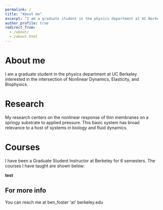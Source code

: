 ```yaml
---
permalink: /
title: "About me"
excerpt: "I am a graduate student in the physics department at UC Berkeley interested in the intersection of Nonlinear Dynamics, Elasticity, and Biophysics."
author_profile: true
redirect_from: 
  - /about/
  - /about.html
---
```

About me
======
I am a graduate student in the physics department at UC Berkeley interested in the intersection of Nonlinear Dynamics, Elasticity, and Biophysics.

Research
======
My research centers on the nonlinear response of thin membranes on a springy substrate to applied pressure.  This basic system has broad relevance to a host of systems in biology and fluid dynamics.

Courses
======
I have been a Graduate Student Instructor at Berkeley for 6 semesters.  The courses I have taught are shown below:



**test**



For more info
------
You can reach me at ben_foster 'at' berkeley.edu
